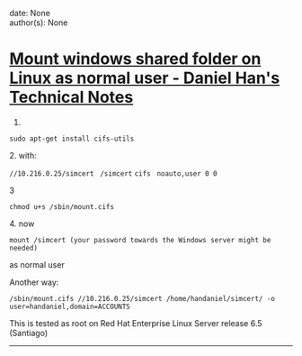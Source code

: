 
date: None  
author(s): None  

# [Mount windows shared folder on Linux as normal user - Daniel Han's Technical Notes](https://sites.google.com/site/xiangyangsite/home/technical-tips/linux-unix/administrations/mount-windows-shared-folder-on-linux-as-normal-user)

1.

`sudo apt-get install cifs-utils`

2\. with:

`//10.216.0.25/simcert ` `/simcert` `cifs ` `noauto,user 0 0`

3

`chmod u+s /sbin/mount.cifs`

4\. now

`mount /simcert (your password towards the Windows server might be needed)`

as normal user

Another way:

`/sbin/mount.cifs //10.216.0.25/simcert /home/handaniel/simcert/ -o user=handaniel,domain=ACCOUNTS`

This is tested as root on Red Hat Enterprise Linux Server release 6.5 (Santiago)  
  
---

